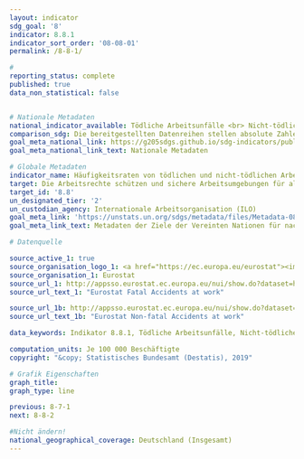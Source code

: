 ```yaml
---
layout: indicator
sdg_goal: '8'
indicator: 8.8.1
indicator_sort_order: '08-08-01'
permalink: /8-8-1/

#
reporting_status: complete
published: true
data_non_statistical: false


# Nationale Metadaten
national_indicator_available: Tödliche Arbeitsunfälle <br> Nicht-tödliche Arbeitsunfälle
comparison_sdg: Die bereitgestellten Datenreihen stellen absolute Zahlen dar anstatt der in den globalen Metadaten vorzugsweise geforderten Häufigkeitsraten. Da diese jedoch als mögliche Alternative in den globalen Metadaten aufgeführt werden, entsprechen die bereitgestellen Datenreihen den globalen SDG-Metadaten.
goal_meta_national_link: https://g205sdgs.github.io/sdg-indicators/public/MetaDe/8.8.1.pdf
goal_meta_national_link_text: Nationale Metadaten

# Globale Metadaten
indicator_name: Häufigkeitsraten von tödlichen und nicht-tödlichen Arbeitsunfällen, nach Geschlecht und Migrationsstatus
target: Die Arbeitsrechte schützen und sichere Arbeitsumgebungen für alle Arbeitnehmer, einschließlich der Wanderarbeitnehmer, insbesondere der Wanderarbeitnehmerinnen, und der Menschen in prekären Beschäftigungsverhältnissen, fördern
target_id: '8.8'
un_designated_tier: '2'
un_custodian_agency: Internationale Arbeitsorganisation (ILO)
goal_meta_link: 'https://unstats.un.org/sdgs/metadata/files/Metadata-08-08-01.pdf'
goal_meta_link_text: Metadaten der Ziele der Vereinten Nationen für nachhaltige Entwicklung

# Datenquelle

source_active_1: true
source_organisation_logo_1: <a href="https://ec.europa.eu/eurostat"><img src="https://g205sdgs.github.io/sdg-indicators/public/logos/eurostat.png" alt="Logo Eurostat" /></a>
source_organisation_1: Eurostat
source_url_1: http://appsso.eurostat.ec.europa.eu/nui/show.do?dataset=hsw_n2_02&lang=en
source_url_text_1: "Eurostat Fatal Accidents at work"

source_url_1b: http://appsso.eurostat.ec.europa.eu/nui/show.do?dataset=hsw_n2_01&lang=en
source_url_text_1b: "Eurostat Non-fatal Accidents at work"

data_keywords: Indikator 8.8.1, Tödliche Arbeitsunfälle, Nicht-tödliche Arbeitsunfälle, Internationale Arbeitsorganisation (ILO)

computation_units: Je 100 000 Beschäftigte
copyright: "&copy; Statistisches Bundesamt (Destatis), 2019"

# Grafik Eigenschaften
graph_title:
graph_type: line

previous: 8-7-1
next: 8-8-2

#Nicht ändern!
national_geographical_coverage: Deutschland (Insgesamt)
---
```

